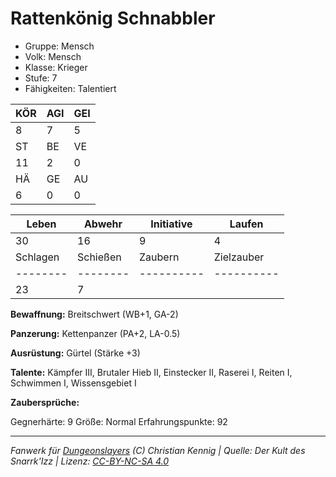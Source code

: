 # Rattenkönig Schnabbler  
- Gruppe: Mensch  
- Volk: Mensch  
- Klasse: Krieger  
- Stufe: 7  
- Fähigkeiten: Talentiert  


| KÖR | AGI | GEI |  
| --- | --- | --- |  
| 8   | 7   | 5   |
| ST  | BE  | VE  |  
| 11  | 2   | 0   |
| HÄ  | GE  | AU  |  
| 6   | 0   | 0   |


| Leben    | Abwehr   | Initiative | Laufen     |
| -------- | -------- | ---------- | ---------- |
| 30       | 16       | 9          | 4          |
| Schlagen | Schießen | Zaubern    | Zielzauber |
| -------- | -------- | ---------- | ---------- |
| 23       | 7        |            |            |

**Bewaffnung:**
Breitschwert (WB+1, GA-2)

**Panzerung:**
Kettenpanzer (PA+2, LA-0.5)

**Ausrüstung:**
Gürtel (Stärke +3)

**Talente:**
Kämpfer III, Brutaler Hieb II, Einstecker II, Raserei I, Reiten I, Schwimmen I, Wissensgebiet I

**Zaubersprüche:**


Gegnerhärte: 9
Größe: Normal
Erfahrungspunkte: 92



___
*Fanwerk für [Dungeonslayers](https://www.dungeonslayers.net/) (C) Christian Kennig | Quelle: Der Kult des Snarrk'Izz | Lizenz: [CC-BY-NC-SA 4.0](https://creativecommons.org/licenses/by-nc-sa/4.0/deed.de)*